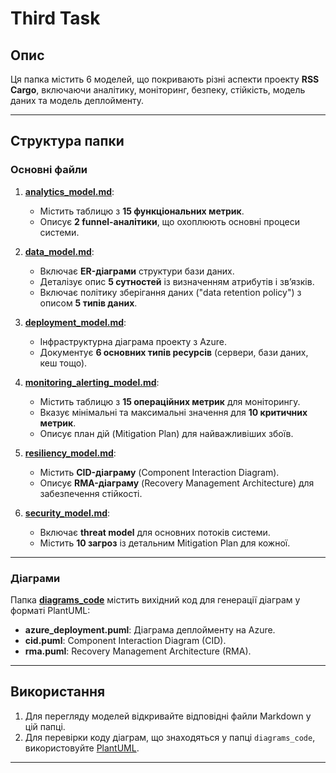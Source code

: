 # Third Task

## Опис

Ця папка містить 6 моделей, що покривають різні аспекти проекту **RSS Cargo**, включаючи аналітику, моніторинг, безпеку, стійкість, модель даних та модель деплойменту.

---

## Структура папки

### Основні файли

1. **[analytics_model.md](./analytics_model.md)**:

   - Містить таблицю з **15 функціональних метрик**.
   - Описує **2 funnel-аналітики**, що охоплюють основні процеси системи.

2. **[data_model.md](./data_model.md)**:

   - Включає **ER-діаграми** структури бази даних.
   - Деталізує опис **5 сутностей** із визначенням атрибутів і зв’язків.
   - Включає політику зберігання даних ("data retention policy") з описом **5 типів даних**.

3. **[deployment_model.md](./deployment_model.md)**:

   - Інфраструктурна діаграма проекту з Azure.
   - Документує **6 основних типів ресурсів** (сервери, бази даних, кеш тощо).

4. **[monitoring_alerting_model.md](./monitoring_alerting_model.md)**:

   - Містить таблицю з **15 операційних метрик** для моніторингу.
   - Вказує мінімальні та максимальні значення для **10 критичних метрик**.
   - Описує план дій (Mitigation Plan) для найважливіших збоїв.

5. **[resiliency_model.md](./resiliency_model.md)**:

   - Містить **CID-діаграму** (Component Interaction Diagram).
   - Описує **RMA-діаграму** (Recovery Management Architecture) для забезпечення стійкості.

6. **[security_model.md](./security_model.md)**:
   - Включає **threat model** для основних потоків системи.
   - Містить **10 загроз** із детальним Mitigation Plan для кожної.

---

### Діаграми

Папка **[diagrams_code](./diagrams_code/)** містить вихідний код для генерації діаграм у форматі PlantUML:

- **azure_deployment.puml**: Діаграма деплойменту на Azure.
- **cid.puml**: Component Interaction Diagram (CID).
- **rma.puml**: Recovery Management Architecture (RMA).

---

## Використання

1. Для перегляду моделей відкривайте відповідні файли Markdown у цій папці.
2. Для перевірки коду діаграм, що знаходяться у папці `diagrams_code`, використовуйте [PlantUML](https://plantuml.com/).

---

